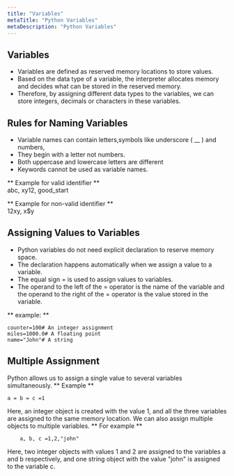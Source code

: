 ```yaml
---
title: "Variables"
metaTitle: "Python Variables"
metaDescription: "Python Variables"
---
```


## Variables 
- Variables are defined as reserved memory locations to store values. 
- Based on the data type of a variable, the interpreter allocates memory and decides what can be stored in the reserved memory. 
- Therefore, by assigning different data types to the variables, we can store integers, decimals or characters in these variables.
 
## Rules for Naming Variables
- Variable names can contain letters,symbols like underscore ( __ ) and numbers, 
- They begin with a letter not numbers.
- Both uppercase and lowercase letters are different
- Keywords cannot be used as variable names.

** Example for valid identifier **<br />
abc, xy12, good_start <br />

** Example for non-valid identifier **<br />
12xy, x$y
 
## Assigning Values to Variables
- Python variables do not need explicit declaration to reserve memory space. 
- The declaration happens automatically when we assign a value to a variable. 
- The equal sign = is used to assign values to variables.
- The operand to the left of the = operator is the name of the variable and the operand to the right of the = operator is the value stored in the variable. 

** example: **
```
counter=100# An integer assignment
miles=1000.0# A floating point
name="John"# A string
```
 
## Multiple Assignment
Python allows us to assign a single value to several variables simultaneously.
** Example **
```
a = b = c =1
```
Here, an integer object is created with the value 1, and all the three variables are assigned to the same memory location. 
We can also assign multiple objects to multiple variables.
** For example **
```
	a, b, c =1,2,"john"
```
Here, two integer objects with values 1 and 2 are assigned to the variables a and b respectively, and one string object with the value "john" is assigned to the variable c.
 